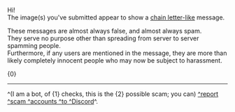Hi!  
The image(s) you've submitted appear to show a [chain letter-like](https://en.wikipedia.org/wiki/Chain_letter) message.

These messages are almost always false, and almost always spam.  
They serve no purpose other than spreading from server to server spamming people.  
Furthermore, if any users are mentioned in the message, they are more than likely completely innocent people who may now be subject to harassment.

{0}

- - -

^(I am a bot, of {1} checks, this is the {2} possible scam; you can) [^report ^scam ^accounts ^to ^Discord](https://support.discord.com/hc/en-us/articles/360000291932-How-to-Properly-Report-Issues-to-Trust-Safety)^.